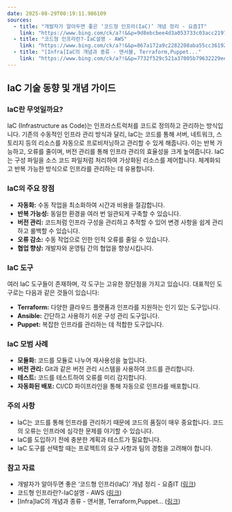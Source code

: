```yaml
---
date: 2025-08-29T00:19:11.986109
sources:
  - title: "개발자가 알아두면 좋은 ‘코드형 인프라(IaC)’ 개념 정리 - 요즘IT"
    link: "https://www.bing.com/ck/a?!&&p=9d8ebcbee4d3a053733c03acc21979691c40d101d52410d13a4c4498a22c9c46JmltdHM9MTc1NjMzOTIwMA&ptn=3&ver=2&hsh=4&fclid=27efbacb-f367-6c2e-0dc0-ac9cf26b6d4d&u=a1aHR0cHM6Ly95b3ptLndpc2hrZXQuY29tL21hZ2F6aW5lL2RldGFpbC8yNDY0Lw&ntb=1"
  - title: "코드형 인프라란?-IaC설명 - AWS"
    link: "https://www.bing.com/ck/a?!&&p=867a172a9c2282208aba55cc3619279549d777f7023373e5dd460ffd8f1a8031JmltdHM9MTc1NjMzOTIwMA&ptn=3&ver=2&hsh=4&fclid=27efbacb-f367-6c2e-0dc0-ac9cf26b6d4d&u=a1aHR0cHM6Ly9hd3MuYW1hem9uLmNvbS9rby93aGF0LWlzL2lhYy8&ntb=1"
  - title: "[Infra]IaC의 개념과 종류 - 앤서블, Terraform,Puppet..."
    link: "https://www.bing.com/ck/a?!&&p=7732f529c521a37005b79632229eee561a263d78f56eafce16bca3351283fbabJmltdHM9MTc1NjMzOTIwMA&ptn=3&ver=2&hsh=4&fclid=27efbacb-f367-6c2e-0dc0-ac9cf26b6d4d&u=a1aHR0cHM6Ly9iYW5ndTQudGlzdG9yeS5jb20vMTQz&ntb=1"
---
```


## IaC 기술 동향 및 개념 가이드

### IaC란 무엇일까요?

IaC (Infrastructure as Code)는 인프라스트럭처를 코드로 정의하고 관리하는 방식입니다.  기존의 수동적인 인프라 관리 방식과 달리, IaC는 코드를 통해 서버, 네트워크, 스토리지 등의 리소스를 자동으로 프로비저닝하고 관리할 수 있게 해줍니다. 이는 반복 가능하고, 오류를 줄이며, 버전 관리를 통해 인프라 관리의 효율성을 크게 높여줍니다.  IaC는 구성 파일을 소스 코드 파일처럼 처리하여 가상화된 리소스를 제어합니다.  체계화되고 반복 가능한 방식으로 인프라를 관리하는 데 유용합니다.

### IaC의 주요 장점

* **자동화:** 수동 작업을 최소화하여 시간과 비용을 절감합니다.
* **반복 가능성:** 동일한 환경을 여러 번 일관되게 구축할 수 있습니다.
* **버전 관리:** 코드처럼 인프라 구성을 관리하고 추적할 수 있어 변경 사항을 쉽게 관리하고 롤백할 수 있습니다.
* **오류 감소:** 수동 작업으로 인한 인적 오류를 줄일 수 있습니다.
* **협업 향상:** 개발자와 운영팀 간의 협업을 향상시킵니다.

### IaC 도구

여러 IaC 도구들이 존재하며, 각 도구는 고유한 장단점을 가지고 있습니다.  대표적인 도구로는 다음과 같은 것들이 있습니다:

* **Terraform:**  다양한 클라우드 플랫폼과 인프라를 지원하는 인기 있는 도구입니다.
* **Ansible:**  간단하고 사용하기 쉬운 구성 관리 도구입니다.
* **Puppet:**  복잡한 인프라를 관리하는 데 적합한 도구입니다.

### IaC 모범 사례

* **모듈화:** 코드를 모듈로 나누어 재사용성을 높입니다.
* **버전 관리:** Git과 같은 버전 관리 시스템을 사용하여 코드를 관리합니다.
* **테스트:** 코드를 테스트하여 오류를 미리 감지합니다.
* **자동화된 배포:** CI/CD 파이프라인을 통해 자동으로 인프라를 배포합니다.

### 주의 사항

* IaC는 코드를 통해 인프라를 관리하기 때문에 코드의 품질이 매우 중요합니다.  코드의 오류는 인프라에 심각한 문제를 야기할 수 있습니다.
* IaC를 도입하기 전에 충분한 계획과 테스트가 필요합니다.
* IaC 도구를 선택할 때는 프로젝트의 요구 사항과 팀의 경험을 고려해야 합니다.

### 참고 자료

* 개발자가 알아두면 좋은 ‘코드형 인프라(IaC)’ 개념 정리 - 요즘IT ([링크](https://www.bing.com/ck/a?!&&p=9d8ebcbee4d3a053733c03acc21979691c40d101d52410d13a4c4498a22c9c46JmltdHM9MTc1NjMzOTIwMA&ptn=3&ver=2&hsh=4&fclid=27efbacb-f367-6c2e-0dc0-ac9cf26b6d4d&u=a1aHR0cHM6Ly95b3ptLndpc2hrZXQuY29tL21hZ2F6aW5lL2RldGFpbC8yNDY0Lw&ntb=1))
* 코드형 인프라란?-IaC설명 - AWS ([링크](https://www.bing.com/ck/a?!&&p=867a172a9c2282208aba55cc3619279549d777f7023373e5dd460ffd8f1a8031JmltdHM9MTc1NjMzOTIwMA&ptn=3&ver=2&hsh=4&fclid=27efbacb-f367-6c2e-0dc0-ac9cf26b6d4d&u=a1aHR0cHM6Ly9hd3MuYW1hem9uLmNvbS9rby93aGF0LWlzL2lhYy8&ntb=1))
* [Infra]IaC의 개념과 종류 - 앤서블, Terraform,Puppet... ([링크](https://www.bing.com/ck/a?!&&p=7732f529c521a37005b79632229eee561a263d78f56eafce16bca3351283fbabJmltdHM9MTc1NjMzOTIwMA&ptn=3&ver=2&hsh=4&fclid=27efbacb-f367-6c2e-0dc0-ac9cf26b6d4d&u=a1aHR0cHM6Ly9iYW5ndTQudGlzdG9yeS5jb20vMTQz&ntb=1))